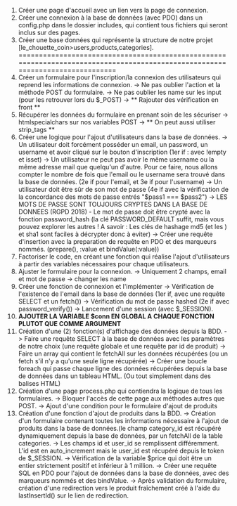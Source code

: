 1. Créer une page d'accueil avec un lien vers la page de connexion.
2. Créer une connexion à la base de données (avec PDO) dans un config.php dans le dossier includes, qui contient tous fichiers qui seront inclus sur des pages.
3. Créer une base données qui représente la structure de notre projet [le_chouette_coin>users,products,categories].
==============================================================================================================================
4. Créer un formulaire pour l'inscription/la connexion des utilisateurs qui reprend les informations de connexion.
    -> Ne pas oublier l'action et la méthode POST du formulaire.
    -> Ne pas oublier les name sur les input (pour les retrouver lors du $_POST)
    -> ** Rajouter des vérification en front **
5. Récupérer les données du formulaire en prenant soin de les sécuriser
    -> htmlspecialchars sur nos variables POST
    -> ** On peut aussi utiliser strip_tags **
6. Créer une logique pour l'ajout d'utilisateurs dans la base de données.
    -> Un utilisateur doit forcément posséder un email, un password, un username et avoir cliqué sur le bouton d'inscription (1er if : avec !empty et isset)
    -> Un utilisateur ne peut pas avoir le même username ou la même adresse mail que quelqu'un d'autre. Pour ce faire, nous allons compter le nombre de fois que l'email ou le username sera trouvé dans la base de données. (2e if pour l'email, et 3e if pour l'username)
    -> Un utilisateur doit être sûr de son mot de passe (4e if avec la vérification de la concordance des mots de passe entrés "$pass1 === $pass2")
    -> LES MOTS DE PASSE SONT TOUJOURS CRYPTES DANS LA BASE DE DONNEES (RGPD 2018) - Le mot de passe doit être crypté avec la fonction password_hash (la clé PASSWORD_DEFAULT suffit, mais vous pouvez explorer les autres ! A savoir : Les clés de hashage md5 (et les ) et sha1 sont faciles à décrypter donc à eviter)
    -> Créer une requête d'insertion avec la preparation de requête en PDO et des marqueurs nommés. (prepare(), :value et bindValue(:value))
7. Factoriser le code, en créant une fonction qui réalise l'ajout d'utilisateurs à partir des variables nécessaires pour chaque utilisateurs.
8. Ajuster le formulaire pour la connexion.
    -> Uniquement 2 champs, email et mot de passe
    -> changer les name
9. Créer une fonction de connexion et l'implémenter
    -> Vérification de l'existence de l'email dans la base de données (1er if, avec une requête SELECT et un fetch())
    -> Vérification du mot de passe hashed (2e if avec password_verify())
    -> Lancement d'une session (avec $_SESSION).
10. **AJOUTER LA VARIABLE $conn EN GLOBAL A CHAQUE FONCTION PLUTOT QUE COMME ARGUMENT**
11. Création d'une (2) fonction(s) d'affichage des données depuis la BDD.
    -> Faire une requête SELECT à la base de données avec les paramètres de notre choix (une requête globale et une requête par id de produit)
    -> Faire un array qui contient le fetchAll sur les données récupérées (ou un fetch s'il n'y a qu'une seule ligne récupérée)
    -> Créer une boucle foreach qui passe chaque ligne des données récupérées depuis la base de données dans un tableau HTML. (Ou tout simplement dans des balises HTML)
12. Création d'une page process.php qui contiendra la logique de tous les formulaires.
    -> Bloquer l'accès de cette page aux méthodes autres que POST.
    -> Ajout d'une condition pour le formulaire d'ajout de produits
13. Création d'une fonction d'ajout de produits dans la BDD.
    -> Création d'un formulaire contenant toutes les informations nécessaire à l'ajout de produits dans la base de données.(le champ category_id est récupéré dynamiquement depuis la base de données, par un fetchAll de la table categories.
    -> Les champs id et user_id se remplissent différemment. L'id est en auto_increment mais le user_id est récupéré depuis le token de $_SESSION.
    -> Vérification de la variable $price qui doit être un entier strictement positif et inférieur à 1 million.
    -> Créer une requête SQL en PDO pour l'ajout de données dans la base de données, avec des marqueurs nommés et des bindValue.
    -> Après validation du formulaire, création d'une redirection vers le produit fraîchement créé à l'aide du lastInsertId() sur le lien de redirection.
